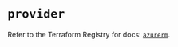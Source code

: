 # `provider`

Refer to the Terraform Registry for docs: [`azurerm`](https://registry.terraform.io/providers/hashicorp/azurerm/4.26.0/docs).
